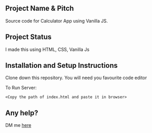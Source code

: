 ## Project Name & Pitch

Source code for Calculator App using Vanilla JS.

## Project Status

I made this using HTML, CSS, Vanilla Js

## Installation and Setup Instructions

Clone down this repository. You will need you favourite code editor

To Run Server:

`<Copy the path of index.html and paste it in browser>`

## Any help?

DM me [here](https://twitter.com/ZohebKh03784087)
